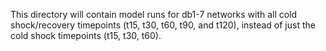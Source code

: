 This directory will contain model runs for db1-7 networks with all cold shock/recovery timepoints (t15, t30, t60, t90, and t120), instead of just the cold shock timepoints (t15, t30, t60).
